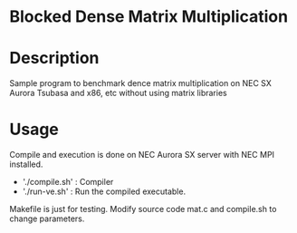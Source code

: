 
# Blocked Dense Matrix Multiplication

# Description
Sample program to benchmark dence matrix multiplication on NEC SX Aurora Tsubasa and x86, etc without using matrix libraries

# Usage
Compile and execution is done on NEC Aurora SX server with NEC MPI installed.  
* './compile.sh' : Compiler
* './run-ve.sh' : Run the compiled executable.

Makefile is just for testing.
Modify  source code mat.c and compile.sh to change parameters.

